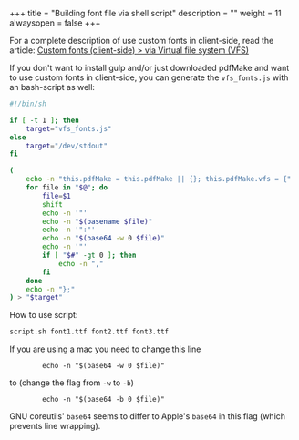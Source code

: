 +++
title = "Building font file via shell script"
description = ""
weight = 11
alwaysopen = false
+++


For a complete description of use custom fonts in client-side, read the article: [Custom fonts (client-side) > via Virtual file system (VFS)](/docs/fonts/custom-fonts-client-side/vfs/)

If you don't want to install gulp and/or just downloaded pdfMake and want to use custom fonts in client-side, you can generate the `vfs_fonts.js` with an bash-script as well:

```sh
#!/bin/sh

if [ -t 1 ]; then
	target="vfs_fonts.js"
else
	target="/dev/stdout"
fi

(
	echo -n "this.pdfMake = this.pdfMake || {}; this.pdfMake.vfs = {"
	for file in "$@"; do
		file=$1
		shift
		echo -n '"'
		echo -n "$(basename $file)"
		echo -n '":"'
		echo -n "$(base64 -w 0 $file)"
		echo -n '"'
		if [ "$#" -gt 0 ]; then
			echo -n ","
		fi
	done
	echo -n "};"
) > "$target"
```

How to use script:
```sh
script.sh font1.ttf font2.ttf font3.ttf
```

If you are using a mac you need to change this line
```
		echo -n "$(base64 -w 0 $file)"
```

to (change the flag from `-w` to `-b`)

```
		echo -n "$(base64 -b 0 $file)"
```

GNU coreutils' `base64` seems to differ to Apple's `base64` in this flag (which prevents line wrapping).